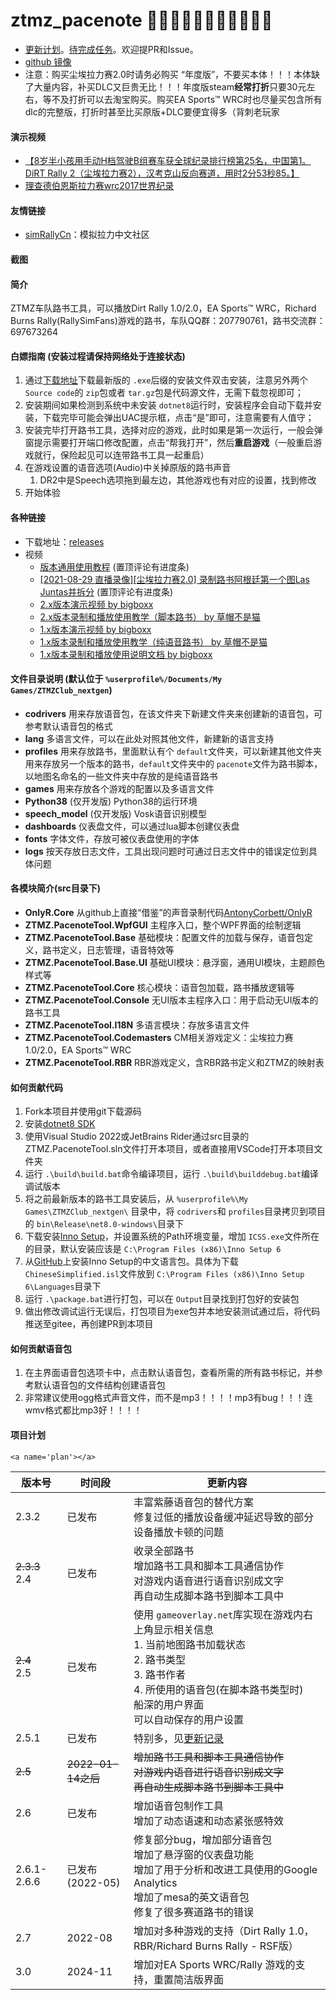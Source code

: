 # ztmz_pacenote 🎉🎉🎉🎉🎉🎉🎉🎉🎉🎉🎉

- [更新计划](#plan)。[待完成任务](https://gitee.com/ztmz/ztmz_pacenote/milestones)。欢迎提PR和Issue。
- [github 镜像](https://github.com/strawhatboy/ztmz_pacenote)
- 注意：购买尘埃拉力赛2.0时请务必购买 “年度版”，不要买本体！！！本体缺了大量内容，补买DLC又巨贵无比！！！年度版steam**经常打折**只要30元左右，等不及打折可以去淘宝购买。购买EA Sports™ WRC时也尽量买包含所有dlc的完整版，打折时甚至比买原版+DLC要便宜得多（背刺老玩家

#### 演示视频

- [【8岁半小孩用手动H档驾驶B组赛车获全球纪录排行榜第25名，中国第1。DiRT Rally 2（尘埃拉力赛2），汉考克山反向赛道，用时2分53秒85。】 ](https://www.bilibili.com/video/BV13G4y1Y7Wk)
- [理查德伯恩斯拉力赛wrc2017世界纪录](https://www.bilibili.com/video/BV1mG4y1H7or)

#### 友情链接

- [simRallyCn](https://www.simrallycn.top/)：模拟拉力中文社区

#### 截图

#### 简介

ZTMZ车队路书工具，可以播放Dirt Rally 1.0/2.0，EA Sports™ WRC，Richard Burns Rally(RallySimFans)游戏的路书，车队QQ群：207790761，路书交流群：697673264

#### 白嫖指南 (安装过程请保持网络处于连接状态)

1. 通过[下载地址](https://gitee.com/ztmz/ztmz_pacenote/releases)下载最新版的 `.exe`后缀的安装文件双击安装，注意另外两个 `Source code`的 `zip`包或者 `tar.gz`包是代码源文件，无需下载忽视即可；
2. 安装期间如果检测到系统中未安装 `dotnet8`运行时，安装程序会自动下载并安装，下载完毕可能会弹出UAC提示框，点击“是”即可，注意需要有人值守；
3. 安装完毕打开路书工具，选择对应的游戏，此时如果是第一次运行，一般会弹窗提示需要打开端口修改配置，点击“帮我打开”，然后**重启游戏**（一般重启游戏就行，保险起见可以连带路书工具一起重启）
4. 在游戏设置的语音选项(Audio)中关掉原版的路书声音
   1. DR2中是Speech选项拖到最左边，其他游戏也有对应的设置，找到修改
5. 开始体验

#### 各种链接

* 下载地址：[releases](https://gitee.com/ztmz/ztmz_pacenote/releases)
* 视频
  - [版本通用使用教程](https://www.bilibili.com/video/BV1oq4y1u7ua/) (置顶评论有进度条)
  - [\[2021-08-29 直播录像\]\[尘埃拉力赛2.0\] 录制路书阿根廷第一个图Las Juntas并拆分](https://www.bilibili.com/video/BV1yQ4y1178R/) (置顶评论有进度条)
  - [2.x版本演示视频 by bigboxx](https://www.bilibili.com/video/BV1jv411J7aL)
  - [2.x版本录制和播放使用教学（脚本路书） by 草帽不是猫](https://www.bilibili.com/video/BV1a64y1i7vs)
  - [1.x版本演示视频 by bigboxx](https://www.bilibili.com/video/BV1Kh411r7PX)
  - [1.x版本录制和播放使用教学（纯语音路书） by 草帽不是猫](https://www.bilibili.com/video/BV1Ev411n7v9)
  - [1.x版本录制和播放使用说明文档 by bigboxx](https://www.bilibili.com/read/cv12176546)

#### 文件目录说明 (默认位于 `%userprofile%/Documents/My Games/ZTMZClub_nextgen`)

* __codrivers__
  用来存放语音包，在该文件夹下新建文件夹来创建新的语音包，可参考默认语音包的格式
* __lang__
  多语言文件，可以在此处对照其他文件，新建新的语言支持
* __profiles__
  用来存放路书，里面默认有个 `default`文件夹，可以新建其他文件夹用来存放另一个版本的路书，`default`文件夹中的 `pacenote`文件为路书脚本，以地图名命名的一些文件夹中存放的是纯语音路书
* __games__
  用来存放各个游戏的配置以及多语言文件
* __Python38__ (仅开发版)
  Python38的运行环境
* __speech_model__  (仅开发版)
  Vosk语音识别模型
* **dashboards**
  仪表盘文件，可以通过lua脚本创建仪表盘
* **fonts**
  字体文件，存放可被仪表盘使用的字体
* **logs**
  按天存放日志文件，工具出现问题时可通过日志文件中的错误定位到具体问题

#### 各模块简介(src目录下)

* __OnlyR.Core__
  从github上直接“借鉴”的声音录制代码[AntonyCorbett/OnlyR](https://github.com/AntonyCorbett/OnlyR)
* __ZTMZ.PacenoteTool.WpfGUI__
  主程序入口，整个WPF界面的绘制逻辑
* __ZTMZ.PacenoteTool.Base__
  基础模块：配置文件的加载与保存，语音包定义，路书定义，日志管理，语音特效等
* **ZTMZ.PacenoteTool.Base.UI**
  基础UI模块：悬浮窗，通用UI模块，主题颜色样式等
* **ZTMZ.PacenoteTool.Core**
  核心模块：语音包加载，路书播放逻辑等
* **ZTMZ.PacenoteTool.Console**
  无UI版本主程序入口：用于启动无UI版本的路书工具
* **ZTMZ.PacenoteTool.I18N**
  多语言模块：存放多语言文件
* **ZTMZ.PacenoteTool.Codemasters**
  CM相关游戏定义：尘埃拉力赛1.0/2.0，EA Sports™ WRC
* **ZTMZ.PacenoteTool.RBR**
  RBR游戏定义，含RBR路书定义和ZTMZ的映射表

#### 如何贡献代码

1. Fork本项目并使用git下载源码
2. 安装[dotnet8 SDK](https://dotnet.microsoft.com/en-us/download)
3. 使用Visual Studio 2022或JetBrains Rider通过src目录的ZTMZ.PacenoteTool.sln文件打开本项目，或者直接用VSCode打开本项目文件夹
4. 运行 `.\build\build.bat`命令编译项目，运行 `.\build\builddebug.bat`编译调试版本
5. 将之前最新版本的路书工具安装后，从 `%userprofile%\My Games\ZTMZClub_nextgen\` 目录中，将 `codrivers`和 `profiles`目录拷贝到项目的 `bin\Release\net8.0-windows\`目录下
6. 下载安装[Inno Setup](https://jrsoftware.org/download.php/is.exe)，并设置系统的Path环境变量，增加 `ICSS.exe`文件所在的目录，默认安装应该是 `C:\Program Files (x86)\Inno Setup 6`
7. 从[GitHub](https://github.com/kira-96/Inno-Setup-Chinese-Simplified-Translation)上安装Inno Setup的中文语言包。具体为下载 `ChineseSimplified.isl`文件放到 `C:\Program Files (x86)\Inno Setup 6\Languages`目录下
8. 运行 `.\package.bat`进行打包，可以在 `Output`目录找到打包好的安装包
9. 做出修改调试运行无误后，打包项目为exe包并本地安装测试通过后，将代码推送至gitee，再创建PR到本项目

#### 如何贡献语音包

1. 在主界面语音包选项卡中，点击默认语音包，查看所需的所有路书标记，并参考默认语音包的文件结构创建语音包
2. 非常建议使用ogg格式声音文件，而不是mp3！！！！mp3有bug！！！连wmv格式都比mp3好！！！！

#### 项目计划

`<a name='plan'></a>`

| 版本号               | 时间段              | 更新内容                                                                                                                                                                                                         |
| -------------------- | ------------------- | ---------------------------------------------------------------------------------------------------------------------------------------------------------------------------------------------------------------- |
| 2.3.2                | 已发布              | 丰富紫藤语音包的替代方案<br />修复过低的播放设备缓冲延迟导致的部分设备播放卡顿的问题                                                                                                                             |
| ~~2.3.3~~ <br />2.4 | 已发布              | 收录全部路书<br />增加路书工具和脚本工具通信协作<br />对游戏内语音进行语音识别成文字<br />再自动生成脚本路书到脚本工具中                                                                                         |
| ~~2.4~~ <br />2.5   | 已发布              | 使用 `gameoverlay.net`库实现在游戏内右上角显示相关信息<br />1. 当前地图路书加载状态<br />2. 路书类型<br />3. 路书作者<br />4. 所使用的语音包(在脚本路书类型时)<br />船深的用户界面<br />可以自动保存的用户设置 |
| 2.5.1                | 已发布              | 特别多，见[更新记录](https://gitee.com/ztmz/ztmz_pacenote/raw/master/ZTMZ.PacenoteTool/更新记录.txt)                                                                                                                |
| ~~2.5~~             | ~~2022-01-14之后~~ | ~~增加路书工具和脚本工具通信协作<br />对游戏内语音进行语音识别成文字<br />再自动生成脚本路书到脚本工具中~~                                                                                                      |
| 2.6                  | 已发布              | 增加语音包制作工具<br />增加了动态语速和动态紧张感特效                                                                                                                                                           |
| 2.6.1-2.6.6          | 已发布 (2022-05)    | 修复部分bug，增加部分语音包<br />增加了悬浮窗的仪表盘功能<br />增加了用于分析和改进工具使用的Google Analytics<br />增加了mesa的英文语音包<br />修复了很多赛道路书的错误                                          |
| 2.7                  | 2022-08             | 增加对多种游戏的支持（Dirt Rally 1.0，RBR/Richard Burns Rally - RSF版）                                                                                                                                          |
| 3.0                  | 2024-11             | 增加对EA Sports WRC/Rally 游戏的支持，重置简洁版界面                                                                                                                                                             |
